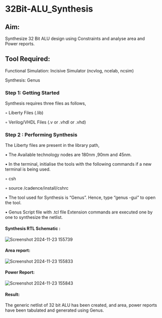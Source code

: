 # 32Bit-ALU_Synthesis

## Aim:

Synthesize 32 Bit ALU design using Constraints and analyse area and Power reports.

## Tool Required:

Functional Simulation: Incisive Simulator (ncvlog, ncelab, ncsim)

Synthesis: Genus

### Step 1: Getting Started

Synthesis requires three files as follows,

◦ Liberty Files (.lib)

◦ Verilog/VHDL Files (.v or .vhdl or .vhd)

### Step 2 : Performing Synthesis

The Liberty files are present in the library path,

• The Available technology nodes are 180nm ,90nm and 45nm.

• In the terminal, initialise the tools with the following commands if a new terminal is being
used.

◦ csh

◦ source /cadence/install/cshrc

• The tool used for Synthesis is “Genus”. Hence, type “genus -gui” to open the tool.

• Genus Script file with .tcl file Extension commands are executed one by one to synthesize the netlist.

#### Synthesis RTL Schematic :

![Screenshot 2024-11-23 155739](https://github.com/user-attachments/assets/41d49585-899f-439e-bae1-8ca579b9943b)


#### Area report:

![Screenshot 2024-11-23 155833](https://github.com/user-attachments/assets/f1f78087-8163-4c98-ac2a-5738fb6f3c30)


#### Power Report:

![Screenshot 2024-11-23 155843](https://github.com/user-attachments/assets/0d68fcbc-c7b9-4823-8ce2-1504c4022088)


#### Result: 

The generic netlist of 32 bit ALU  has been created, and area, power reports have been tabulated and generated using Genus.
